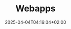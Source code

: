---
weight: 999
title: "Webapps"
description: "[Mediawiki](./webapps/mediawiki) • [RSSfeeder](./webapps/rssfeeder) • [Wordpress](./webapps/wordpress)"
icon: "host"
date: "2025-04-04T04:16:04+02:00"
lastmod: "2025-04-04T04:16:04+02:00"
toc: true
---